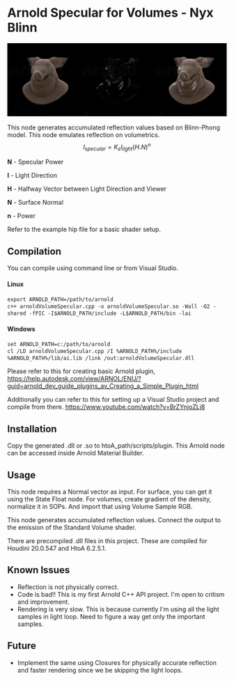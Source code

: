 # Arnold Specular for Volumes - Nyx Blinn

![Here is a preview render](render_comp.jpg)

This node generates accumulated reflection values based on Blinn-Phong model. This node emulates reflection on volumetrics. 
$$I_{specular} = K_s I_{light}(H.N)^{n}$$

**N** - Specular Power

**I**   - Light Direction

**H** - Halfway Vector between Light Direction and Viewer

**N** - Surface Normal

**n** - Power


Refer to the example hip file for a basic shader setup.

## Compilation
You can compile using command line or from Visual Studio.

#### Linux
````
export ARNOLD_PATH=/path/to/arnold
c++ arnoldVolumeSpecular.cpp -o arnoldVolumeSpecular.so -Wall -O2 -shared -fPIC -I$ARNOLD_PATH/include -L$ARNOLD_PATH/bin -lai
````

#### Windows

````
set ARNOLD_PATH=c:/path/to/arnold
cl /LD arnoldVolumeSpecular.cpp /I %ARNOLD_PATH%/include %ARNOLD_PATH%/lib/ai.lib /link /out:arnoldVolumeSpecular.dll
````

Please refer to this for creating basic Arnold plugin,
https://help.autodesk.com/view/ARNOL/ENU/?guid=arnold_dev_guide_plugins_av_Creating_a_Simple_Plugin_html

Additionally you can refer to this for setting up a Visual Studio project and compile from there. 
https://www.youtube.com/watch?v=BrZYnjoZLj8

## Installation
 Copy the generated .dll or .so to htoA_path/scripts/plugin. 
 This Arnold node can be accessed inside Arnold Material Builder. 

## Usage 

This node requires a Normal vector as input. 
For surface, you can get it using the State Float node. 
For volumes, create gradient of the density, normalize it in SOPs.  And import that using Volume Sample RGB.

This node generates accumulated reflection values. Connect the output to the emission of the Standard Volume shader.

There are precompiled .dll files in this project. These are compiled for 
Houdini 20.0.547 and HtoA 6.2.5.1.

## Known Issues

 - Reflection is not physically correct.
 - Code is bad!! This is my first Arnold C++ API project. I'm open to critism and improvement. 
 - Rendering is very slow. This is because currently I'm using all the light samples in light loop. Need to figure a way get only the important samples.
## Future
 - Implement the same using Closures for physically accurate reflection and faster rendering since we be skipping the light loops.
